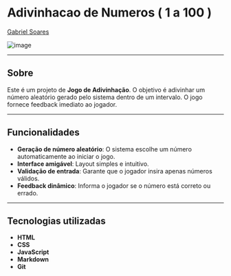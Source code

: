 # Adivinhacao de Numeros ( 1 a 100 )

[Gabriel Soares](https://www.linkedin.com/in/gabriel-soares-3098782b0/)

![image](https://github.com/user-attachments/assets/2715e522-595d-4a7c-b1d1-d81f7d12fb6b)

---

## Sobre
Este é um projeto de **Jogo de Adivinhação**. O objetivo é adivinhar um número aleatório gerado pelo sistema dentro de um intervalo. O jogo fornece feedback imediato ao jogador.

---

## Funcionalidades
- **Geração de número aleatório**: O sistema escolhe um número automaticamente ao iniciar o jogo.
- **Interface amigável**: Layout simples e intuitivo.
- **Validação de entrada**: Garante que o jogador insira apenas números válidos.
- **Feedback dinâmico**: Informa o jogador se o número está correto ou errado.

---

## Tecnologias utilizadas
- **HTML**
- **CSS**
- **JavaScript**
- **Markdown**
- **Git**
